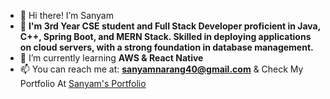 - 👋 Hi there! I’m Sanyam
- 👀 **I'm 3rd Year CSE student and Full Stack Developer proficient in Java, C++, Spring Boot, and MERN Stack. Skilled in deploying applications on cloud servers, with a strong foundation in database management.**
- 🌱 I’m currently learning **AWS & React Native**
- 📫 You can reach me at: **sanyamnarang40@gmail.com** & Check My Portfolio At [Sanyam's Portfolio](https://sanyam-portfolio-chi.vercel.app/)


